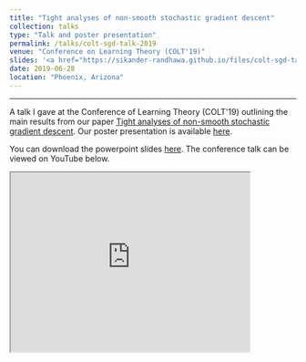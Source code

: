 ```yaml
---
title: "Tight analyses of non-smooth stochastic gradient descent"
collection: talks
type: "Talk and poster presentation"
permalink: /talks/colt-sgd-talk-2019
venue: "Conference on Learning Theory (COLT'19)"
slides: '<a href="https://sikander-randhawa.github.io/files/colt-sgd-talk-2019.pdf)">slides</a>'
date: 2019-06-28
location: "Phoenix, Arizona"
---
```


---

A talk I gave at the Conference of Learning Theory (COLT'19) outlining the main results from our paper [Tight analyses of non-smooth stochastic gradient descent](https://sikander-randhawa.github.io/publication/2018-12-13-sgd). Our poster presentation is available [here](http://sikander-randhawa.github.io/files/colt-sgd-poster.pdf).

You can download the powerpoint slides [here](http://sikander-randhawa.github.io/files/colt-sgd-talk-2019.pdf). The conference talk can be viewed on YouTube below.


<iframe width="420" height="315"
src="https://www.youtube.com/embed/jm_ZkOYka1c">
</iframe>
